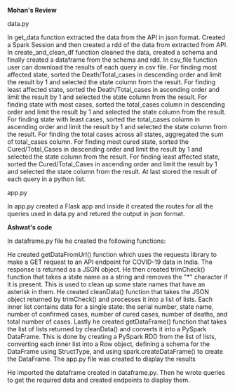 **Mohan's Review**

data.py

In get_data function extracted the data from the API in json format.
Created a Spark Session and then created a rdd of the data from extracted from API.
In create_and_clean_df function cleaned the data, created a schema and finally created a dataframe from the schema and rdd.
In csv_file function user can download the results of each query in csv file.
For finding most affected state, sorted the Death/Total_cases in descending order and limit the result by 1 and selected the state column from the result.
For finding least affected state, sorted the Death/Total_cases in ascending order and limit the result by 1 and selected the state column from the result.
For finding state with most cases, sorted the total_cases column in descending order and limit the result by 1 and selected the state column from the result.
For finding state with least cases, sorted the total_cases column in ascending order and limit the result by 1 and selected the state column from the result.
For finding the total cases across all states, aggregated the sum of total_cases column.
For finding most cured state, sorted the Cured/Total_Cases in descending order and limit the result by 1 and selected the state column from the result.
For finding least affected state, sorted the Cured/Total_Cases in ascending order and limit the result by 1 and selected the state column from the result.
At last stored the result of each query in a python list.

app.py

In app.py created a Flask app and inside it created the routes for all the queries used in data.py and retured the output in json format.

**Ashwat's code**


In dataframe.py file he created the following functions:

He created getDataFromUrl() function which uses the requests library to make a GET request to an API endpoint for COVID-19 data in India. The response is returned as a JSON object.
He then created trimCheck() function that takes a state name as a string and removes the "*" character if it is present. This is used to clean up some state names that have an asterisk in them.
He created cleanData() function that takes the JSON object returned by trimCheck() and processes it into a list of lists. Each inner list contains data for a single state: the serial number, state name, number of confirmed cases, number of cured cases, number of deaths, and total number of cases.
Lastly he created getDataFrame() function that takes the list of lists returned by cleanData() and converts it into a PySpark DataFrame. This is done by creating a PySpark RDD from the list of lists, converting each inner list into a Row object, defining a schema for the DataFrame using StructType, and using spark.createDataFrame() to create the DataFrame.
The app.py file was created to display the results

He imported the dataframe created in dataframe.py.
Then he wrote queries to get the required data and created endpoints to display them.
